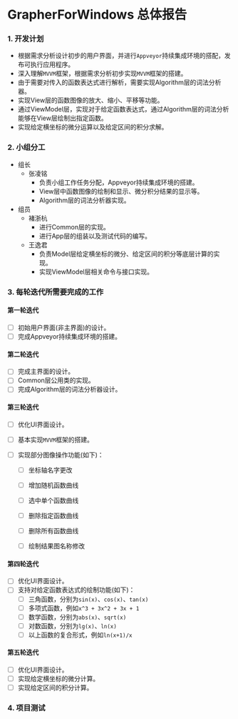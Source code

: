 # GrapherForWindows 总体报告

### 1. 开发计划

- 根据需求分析设计初步的用户界面，并进行`Appveyor`持续集成环境的搭配，发布可执行应用程序。
- 深入理解`MVVM`框架，根据需求分析初步实现`MVVM`框架的搭建。
- 由于需要对传入的函数表达式进行解析，需要实现Algorithm层的词法分析器。
- 实现View层的函数图像的放大、缩小、平移等功能。
- 通过ViewModel层，实现对于给定函数表达式，通过Algorithm层的词法分析能够在View层绘制出指定函数。
- 实现给定横坐标的微分运算以及给定区间的积分求解。

### 2. 小组分工

- 组长
  - 张凌铭
    - 负责小组工作任务分配，Appveyor持续集成环境的搭建。
    - View层中函数图像的绘制和显示、微分积分结果的显示等。
    - Algorithm层的词法分析器实现。
- 组员
  - 褚浙杭
    - 进行Common层的实现。
    - 进行App层的组装以及测试代码的编写。
  - 王逸君
    - 负责Model层给定横坐标的微分、给定区间的积分等底层计算的实现。
    - 实现ViewModel层相关命令与接口实现。

### 3. 每轮迭代所需要完成的工作

#### 第一轮迭代

- [ ] 初始用户界面(非主界面)的设计。
- [ ] 完成Appveyor持续集成环境的搭建。

#### 第二轮迭代

- [ ] 完成主界面的设计。
- [ ] Common层公用类的实现。
- [ ] 完成Algorithm层的词法分析器设计。

#### 第三轮迭代

- [ ] 优化UI界面设计。

- [ ] 基本实现`MVVM`框架的搭建。

- [ ] 实现部分图像操作功能(如下)：

  - [ ] 坐标轴名字更改

  - [ ] 增加随机函数曲线
  - [ ] 选中单个函数曲线
  - [ ] 删除指定函数曲线
  - [ ] 删除所有函数曲线
  - [ ] 绘制结果图名称修改

#### 第四轮迭代

- [ ] 优化UI界面设计。
- [ ] 支持对给定函数表达式的绘制功能(如下)：
  - [ ] 三角函数，分别为`sin(x)`、`cos(x)`、`tan(x)`
  - [ ] 多项式函数，例如`x^3 + 3x^2 + 3x + 1`
  - [ ] 数学函数，分别为`abs(x)`、`sqrt(x)`
  - [ ] 对数函数，分别为`lg(x)`、`ln(x)`
  - [ ] 以上函数的复合形式，例如`ln(x+1)/x`

#### 第五轮迭代

- [ ] 优化UI界面设计。
- [ ] 实现给定横坐标的微分计算。
- [ ] 实现给定区间的积分计算。

### 4. 项目测试



